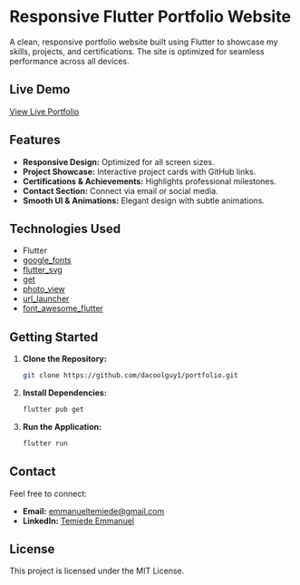 # Responsive Flutter Portfolio Website

A clean, responsive portfolio website built using Flutter to showcase my skills, projects, and certifications. The site is optimized for seamless performance across all devices.

## Live Demo
[View Live Portfolio](https://dacoolguy1.github.io/portfolio/)

## Features
- **Responsive Design:** Optimized for all screen sizes.
- **Project Showcase:** Interactive project cards with GitHub links.
- **Certifications & Achievements:** Highlights professional milestones.
- **Contact Section:** Connect via email or social media.
- **Smooth UI & Animations:** Elegant design with subtle animations.

## Technologies Used
- Flutter
- [google_fonts](https://pub.dev/packages/google_fonts)
- [flutter_svg](https://pub.dev/packages/flutter_svg)
- [get](https://pub.dev/packages/get)
- [photo_view](https://pub.dev/packages/photo_view)
- [url_launcher](https://pub.dev/packages/url_launcher)
- [font_awesome_flutter](https://pub.dev/packages/font_awesome_flutter)

## Getting Started
1. **Clone the Repository:**
   ```sh
   git clone https://github.com/dacoolguy1/portfolio.git
   ```
2. **Install Dependencies:**
   ```sh
   flutter pub get
   ```
3. **Run the Application:**
   ```sh
   flutter run
   ```

## Contact
Feel free to connect:
- **Email:** emmanueltemiede@gmail.com
- **LinkedIn:** [Temiede Emmanuel](https://www.linkedin.com/in/emmanueltemiede)

## License
This project is licensed under the MIT License.
